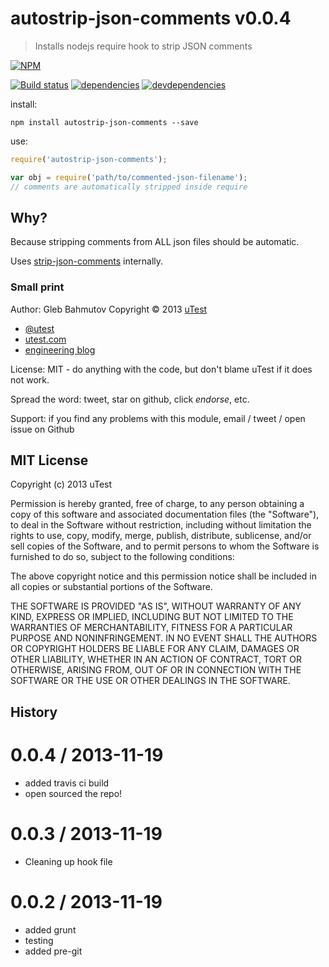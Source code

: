 # autostrip-json-comments v0.0.4

> Installs nodejs require hook to strip JSON comments

[![NPM][autostrip-json-comments-icon]][autostrip-json-comments-url]

[![Build status][autostrip-json-comments-ci-image]][autostrip-json-comments-ci-url]
[![dependencies][autostrip-json-comments-dependencies-image]][autostrip-json-comments-dependencies-url]
[![devdependencies][autostrip-json-comments-devdependencies-image]][autostrip-json-comments-devdependencies-url]

[autostrip-json-comments-icon]: https://nodei.co/npm/autostrip-json-comments.png?downloads=true
[autostrip-json-comments-url]: https://npmjs.org/package/autostrip-json-comments
[autostrip-json-comments-ci-image]: https://travis-ci.org/uTest/autostrip-json-comments.png?branch=master
[autostrip-json-comments-ci-url]: https://travis-ci.org/uTest/autostrip-json-comments
[autostrip-json-comments-dependencies-image]: https://david-dm.org/utest/autostrip-json-comments.png
[autostrip-json-comments-dependencies-url]: https://david-dm.org/utest/autostrip-json-comments
[autostrip-json-comments-devdependencies-image]: https://david-dm.org/utest/autostrip-json-comments/dev-status.png
[autostrip-json-comments-devdependencies-url]: https://david-dm.org/utest/autostrip-json-comments#info=devDependencies



install:

```
npm install autostrip-json-comments --save
```

use:

```javascript
require('autostrip-json-comments');

var obj = require('path/to/commented-json-filename');
// comments are automatically stripped inside require
```



## Why?

Because stripping comments from ALL json files should be automatic.

Uses [strip-json-comments](https://github.com/sindresorhus/strip-json-comments) internally.

### Small print

Author: Gleb Bahmutov Copyright &copy; 2013 [uTest](http://www.utest.com/)

* [@utest](https://twitter.com/utest)
* [utest.com](http://utest.com)
* [engineering blog](http://eng.utest.com/)

License: MIT - do anything with the code, but don't blame uTest if it does not work.

Spread the word: tweet, star on github, click *endorse*, etc.

Support: if you find any problems with this module, email / tweet / open issue on Github



## MIT License

Copyright (c) 2013 uTest

Permission is hereby granted, free of charge, to any person
obtaining a copy of this software and associated documentation
files (the "Software"), to deal in the Software without
restriction, including without limitation the rights to use,
copy, modify, merge, publish, distribute, sublicense, and/or sell
copies of the Software, and to permit persons to whom the
Software is furnished to do so, subject to the following
conditions:

The above copyright notice and this permission notice shall be
included in all copies or substantial portions of the Software.

THE SOFTWARE IS PROVIDED "AS IS", WITHOUT WARRANTY OF ANY KIND,
EXPRESS OR IMPLIED, INCLUDING BUT NOT LIMITED TO THE WARRANTIES
OF MERCHANTABILITY, FITNESS FOR A PARTICULAR PURPOSE AND
NONINFRINGEMENT. IN NO EVENT SHALL THE AUTHORS OR COPYRIGHT
HOLDERS BE LIABLE FOR ANY CLAIM, DAMAGES OR OTHER LIABILITY,
WHETHER IN AN ACTION OF CONTRACT, TORT OR OTHERWISE, ARISING
FROM, OUT OF OR IN CONNECTION WITH THE SOFTWARE OR THE USE OR
OTHER DEALINGS IN THE SOFTWARE.



## History


0.0.4 / 2013-11-19
==================

  * added travis ci build
  * open sourced the repo!

0.0.3 / 2013-11-19
==================

  * Cleaning up hook file

0.0.2 / 2013-11-19
==================

  * added grunt
  * testing
  * added pre-git


